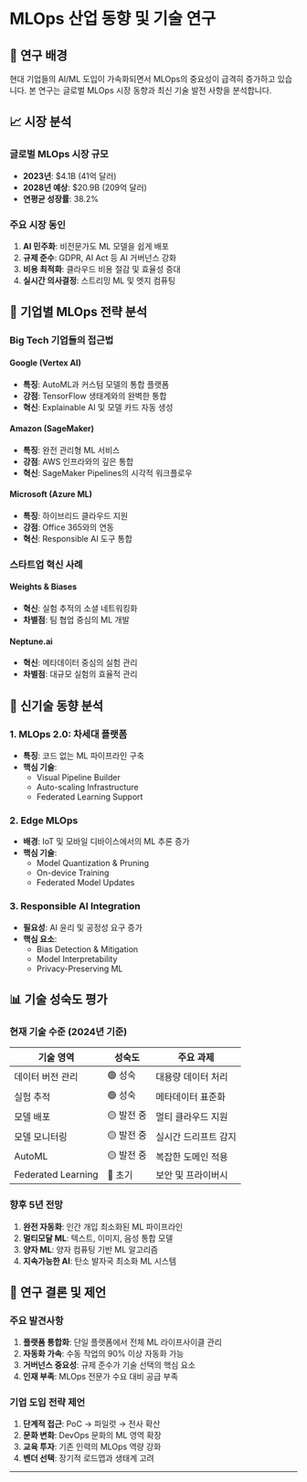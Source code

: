 # MLOps 산업 동향 및 기술 연구

## 🔬 연구 배경
현대 기업들의 AI/ML 도입이 가속화되면서 MLOps의 중요성이 급격히 증가하고 있습니다. 본 연구는 글로벌 MLOps 시장 동향과 최신 기술 발전 사항을 분석합니다.

## 📈 시장 분석

### 글로벌 MLOps 시장 규모
- **2023년**: $4.1B (41억 달러)
- **2028년 예상**: $20.9B (209억 달러)
- **연평균 성장률**: 38.2%

### 주요 시장 동인
1. **AI 민주화**: 비전문가도 ML 모델을 쉽게 배포
2. **규제 준수**: GDPR, AI Act 등 AI 거버넌스 강화
3. **비용 최적화**: 클라우드 비용 절감 및 효율성 증대
4. **실시간 의사결정**: 스트리밍 ML 및 엣지 컴퓨팅

## 🏢 기업별 MLOps 전략 분석

### Big Tech 기업들의 접근법

#### Google (Vertex AI)
- **특징**: AutoML과 커스텀 모델의 통합 플랫폼
- **강점**: TensorFlow 생태계와의 완벽한 통합
- **혁신**: Explainable AI 및 모델 카드 자동 생성

#### Amazon (SageMaker)
- **특징**: 완전 관리형 ML 서비스
- **강점**: AWS 인프라와의 깊은 통합
- **혁신**: SageMaker Pipelines의 시각적 워크플로우

#### Microsoft (Azure ML)
- **특징**: 하이브리드 클라우드 지원
- **강점**: Office 365와의 연동
- **혁신**: Responsible AI 도구 통합

### 스타트업 혁신 사례

#### Weights & Biases
- **혁신**: 실험 추적의 소셜 네트워킹화
- **차별점**: 팀 협업 중심의 ML 개발

#### Neptune.ai
- **혁신**: 메타데이터 중심의 실험 관리
- **차별점**: 대규모 실험의 효율적 관리

## 🔧 신기술 동향 분석

### 1. MLOps 2.0: 차세대 플랫폼
- **특징**: 코드 없는 ML 파이프라인 구축
- **핵심 기술**: 
  - Visual Pipeline Builder
  - Auto-scaling Infrastructure
  - Federated Learning Support

### 2. Edge MLOps
- **배경**: IoT 및 모바일 디바이스에서의 ML 추론 증가
- **핵심 기술**:
  - Model Quantization & Pruning
  - On-device Training
  - Federated Model Updates

### 3. Responsible AI Integration
- **필요성**: AI 윤리 및 공정성 요구 증가
- **핵심 요소**:
  - Bias Detection & Mitigation
  - Model Interpretability
  - Privacy-Preserving ML

## 📊 기술 성숙도 평가

### 현재 기술 수준 (2024년 기준)

| 기술 영역 | 성숙도 | 주요 과제 |
|-----------|--------|-----------|
| 데이터 버전 관리 | 🟢 성숙 | 대용량 데이터 처리 |
| 실험 추적 | 🟢 성숙 | 메타데이터 표준화 |
| 모델 배포 | 🟡 발전 중 | 멀티 클라우드 지원 |
| 모델 모니터링 | 🟡 발전 중 | 실시간 드리프트 감지 |
| AutoML | 🟡 발전 중 | 복잡한 도메인 적용 |
| Federated Learning | 🔴 초기 | 보안 및 프라이버시 |

### 향후 5년 전망
1. **완전 자동화**: 인간 개입 최소화된 ML 파이프라인
2. **멀티모달 ML**: 텍스트, 이미지, 음성 통합 모델
3. **양자 ML**: 양자 컴퓨팅 기반 ML 알고리즘
4. **지속가능한 AI**: 탄소 발자국 최소화 ML 시스템

## 🎯 연구 결론 및 제언

### 주요 발견사항
1. **플랫폼 통합화**: 단일 플랫폼에서 전체 ML 라이프사이클 관리
2. **자동화 가속**: 수동 작업의 90% 이상 자동화 가능
3. **거버넌스 중요성**: 규제 준수가 기술 선택의 핵심 요소
4. **인재 부족**: MLOps 전문가 수요 대비 공급 부족

### 기업 도입 전략 제언
1. **단계적 접근**: PoC → 파일럿 → 전사 확산
2. **문화 변화**: DevOps 문화의 ML 영역 확장
3. **교육 투자**: 기존 인력의 MLOps 역량 강화
4. **벤더 선택**: 장기적 로드맵과 생태계 고려

---

